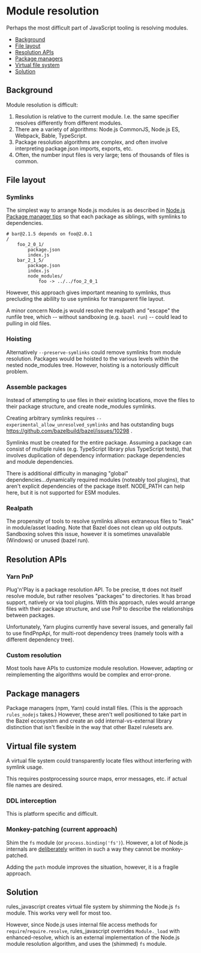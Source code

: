 # Module resolution

Perhaps the most difficult part of JavaScript tooling is resolving modules.

<!-- START doctoc generated TOC please keep comment here to allow auto update -->
<!-- DON'T EDIT THIS SECTION, INSTEAD RE-RUN doctoc TO UPDATE -->

- [Background](#background)
- [File layout](#file-layout)
- [Resolution APIs](#resolution-apis)
- [Package managers](#package-managers)
- [Virtual file system](#virtual-file-system)
- [Solution](#solution)

<!-- END doctoc generated TOC please keep comment here to allow auto update -->

## Background

Module resolution is difficult:

1. Resolution is relative to the current module. I.e. the same specifier
   resolves differently from different modules.
2. There are a variety of algorithms: Node.js CommonJS, Node.js ES, Webpack,
   Bable, TypeScript.
3. Package resolution algorithms are complex, and often involve interpreting
   package.json imports, exports, etc.
4. Often, the number input files is very large; tens of thousands of files is
   common.

## File layout

### Symlinks

The simplest way to arrange Node.js modules is as described in
[Node.js Package manager tips](https://nodejs.org/api/modules.html#modules_package_manager_tips)
so that each package as siblings, with symlinks to dependencies.

```
# bar@2.1.5 depends on foo@2.0.1
/
    foo_2_0_1/
        package.json
        index.js
    bar_2_1_5/
        package.json
        index.js
        node_modules/
            foo -> ../../foo_2_0_1
```

However, this approach gives important meaning to symlinks, thus precluding the
abililty to use symlinks for transparent file layout.

A minor concern Node.js would resolve the realpath and "escape" the runfile
tree, which -- without sandboxing (e.g. `bazel run`) -- could lead to pulling in
old files.

### Hoisting

Alternatively `--preserve-symlinks` could remove symlinks from module
resolution. Packages would be hoisted to the various levels within the nested
node_modules tree. However, hoisting is a notoriously difficult problem.

### Assemble packages

Instead of attempting to use files in their existing locations, move the files
to their package structure, and create node_modules symlinks.

Creating arbitrary symlinks requires `--experimental_allow_unresolved_symlinks`
and has outstanding bugs https://github.com/bazelbuild/bazel/issues/10298 .

Symlinks must be created for the entire package. Assuming a package can consist
of multiple rules (e.g. TypeScript library plus TypeScript tests), that involves
duplication of dependency information: package dependencies and module
dependencies.

There is additional difficulty in managing "global" dependencies...dynamically
required modules (noteably tool plugins), that aren't explicit dependencies of
the package itself. NODE_PATH can help here, but it is not supported for ESM
modules.

### Realpath

The propensity of tools to resolve symlinks allows extraneous files to "leak" in
module/asset loading. Note that Bazel does not clean up old outputs. Sandboxing
solves this issue, however it is sometimes unavailable (Windows) or unused
(bazel run).

## Resolution APIs

### Yarn PnP

Plug'n'Play is a package resolution API. To be precise, tt does not itself
resolve module, but rather resolves "packages" to directories. It has broad
support, natively or via tool plugins. With this approach, rules would arrange
files with their package structure, and use PnP to describe the relationships
between packages.

Unfortunately, Yarn plugins currently have several issues, and generally fail to
use findPnpApi, for multi-root dependency trees (namely tools with a different
dependency tree).

### Custom resolution

Most tools have APIs to customize module resolution. However, adapting or
reimplementing the algorithms would be complex and error-prone.

## Package managers

Package managers (npm, Yarn) could install files. (This is the approach
`rules_nodejs` takes.) However, these aren't well positioned to take part in the
Bazel ecosystem and create an odd internal-vs-external library distinction that
isn't flexible in the way that other Bazel rulesets are.

## Virtual file system

A virtual file system could transparently locate files without interfering with
symlink usage.

This requires postprocessing source maps, error messages, etc. if actual file
names are desired.

### DDL interception

This is platform specific and difficult.

### Monkey-patching (current approach)

Shim the `fs` module (or `process.binding('fs')`). However, a lot of Node.js
internals are
[deliberately](https://github.com/nodejs/node/pull/39513#pullrequestreview-714334718)
written in such a way they cannot be monkey-patched.

Adding the `path` module improves the situation, however, it is a fragile
approach.

## Solution

rules_javascript creates virtual file system by shimming the Node.js `fs`
module. This works very well for most too.

However, since Node.js uses internal file access methods for
`require`/`require.resolve`, rules_javascript overrides `Module._load` with
enhanced-resolve, which is an external implementation of the Node.js module
resolution algorithm, and uses the (shimmed) `fs` module.
